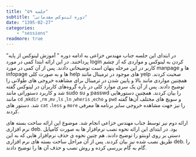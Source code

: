 ```yaml
---
title: "جلسه ۵۹"
subtitle: "دوره لینوکس مقدماتی"
date: "1395-02-27"
categories:
    - "sessions"
readmore: true
---
```

در ابتدای این جلسه جناب مهندس خزاعی به ادامه دوره ” آموزش لینوکس از پایه” پرداختند. در این ارائه ابتدا کمی در مورد login کردن به لینوکس و مواردی که از چشم کاربر در این مرحله پنهان است توضیحاتی دادند. پس از آن کمی در مورد manpage ها و infopage ها و به صورت کلی help های موجود در ترمینال مانند yelp صحبت کردند. همچنین مواردی مانند بالا و پایین شدن در ترمینال برای مشاهده خروجی های طولانی را توضیح دادند. پس از آن یک سری موارد کلی در باره گروه‌های کاربران در لینوکس گفته شد و کاربرد دستوراتی مانند sudo su و passwd را بیان کردند. همچنین دستورهایی مانند ‍`cd` ,`mkdir` ,`rm` ,`mv` ,`ls` ,`ln` ,`wheris` ,`echo` و `pwd` و سویچ های مختلف آن‌ها گفته شد. دستور های `cat` ،`less` و `more` را نیز جهت مشاهده خروجی سایر برنامه ها معرفی کردند.

ارائه دوم نیز توسط جناب مهندس خزاعی انجام شد. موضوع این ارائه ساخت بسته های نرم افزاری deb. بود. در ابتدای این ارائه نحوه نصب نرم‌افزار ها به صورت کامپایل دستی بر روی اوبنتو را توضیح دادند. هم چنین نحوه ی حذف نرم‌افزار هایی که به این طریق نصب شده نیز بیان کردند. پس از آن مراحل ساخت بسته های نرم افزاری deb. را گام به گام بررسی کرده و روش نصب و حذف آن ها را توضیح دادند.

